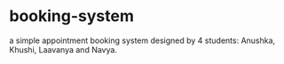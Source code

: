 # booking-system
a simple appointment booking system designed by 4 students: Anushka, Khushi, Laavanya and Navya.

